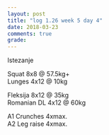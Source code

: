```yaml
---
layout: post
title: "log 1.26 week 5 day 4"
date: 2018-03-23
comments: true
grade:
---
```


Istezanje

Squat 8x8 @ 57.5kg+  
Lunges 4x12 @ 10kg  

Fleksija 8x12 @ 35kg  
Romanian DL 4x12 @ 60kg  

A1 Crunches 4xmax.  
A2 Leg raise 4xmax.   
